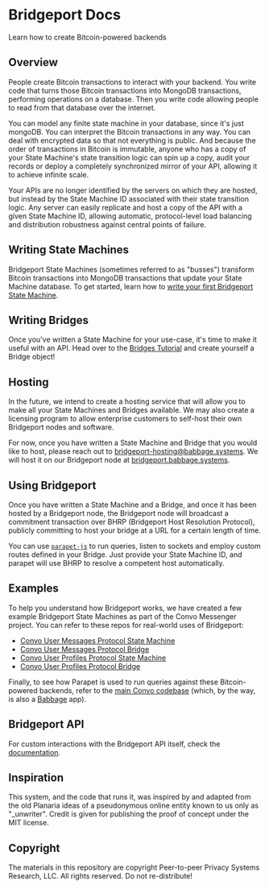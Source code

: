 # Bridgeport Docs

Learn how to create Bitcoin-powered backends

## Overview

People create Bitcoin transactions to interact with your backend. You write code that turns those Bitcoin transactions into MongoDB transactions, performing operations on a database. Then you write code allowing people to read from that database over the internet.

You can model any finite state machine in your database, since it's just mongoDB. You can interpret the Bitcoin transactions in any way. You can deal with encrypted data so that not everything is public. And because the order of transactions in Bitcoin is immutable, anyone who has a copy of your State Machine's state transition logic can spin up a copy, audit your records or deploy a completely synchronized mirror of your API, allowing it to achieve infinite scale.

Your APIs are no longer identified by the servers on which they are hosted, but instead by the State Machine ID associated with their state transition logic. Any server can easily replicate and host a copy of the API with a given State Machine ID, allowing automatic, protocol-level load balancing and distribution robustness against central points of failure.

## Writing State Machines

Bridgeport State Machines (sometimes referred to as "busses") transform Bitcoin transactions into MongoDB transactions that update your State Machine database. To get started, learn how to [write your first Bridgeport State Machine](STATE_MACHINES.md).

## Writing Bridges

Once you've written a State Machine for your use-case, it's time to make it useful with an API. Head over to the [Bridges Tutorial](BRIDGES.md) and create yourself a Bridge object!

## Hosting

In the future, we intend to create a hosting service that will allow you to make all your State Machines and Bridges available. We may also create a licensing program to allow enterprise customers to self-host their own Bridgeport nodes and software.

For now, once you have written a State Machine and Bridge that you would like to host, please reach out to bridgeport-hosting@babbage.systems. We will host it on our Bridgeport node at [bridgeport.babbage.systems](https://bridgeport.babbage.systems).

## Using Bridgeport

Once you have written a State Machine and a Bridge, and once it has been hosted by a Bridgeport node, the Bridgeport node will broadcast a commitment transaction over BHRP (Bridgeport Host Resolution Protocol), publicly committing to host your bridge at a URL for a certain length of time.

You can use [`parapet-js`](https://github.com/p2ppsr/parapet) to run queries, listen to sockets and employ custom routes defined in your Bridge. Just provide your State Machine ID, and parapet will use BHRP to resolve a competent host automatically.

## Examples

To help you understand how Bridgeport works, we have created a few example Bridgeport State Machines as part of the Convo Messenger project. You can refer to these repos for real-world uses of Bridgeport:

- [Convo User Messages Protocol State Machine](https://github.com/p2ppsr/convo-cump-bus)
- [Convo User Messages Protocol Bridge](https://github.com/p2ppsr/convo-cump-bridge)
- [Convo User Profiles Protocol State Machine](https://github.com/p2ppsr/convo-cupp-bus)
- [Convo User Profiles Protocol Bridge](https://github.com/p2ppsr/convo-cump-bridge)

Finally, to see how Parapet is used to run queries against these Bitcoin-powered backends, refer to the [main Convo codebase](https://github.com/p2ppsr/convo) (which, by the way, is also a [Babbage](https://projectbabbage.com) app).

## Bridgeport API

For custom interactions with the Bridgeport API itself, check the [documentation](BRIDGEPORT_API.md).

## Inspiration

This system, and the code that runs it, was inspired by and adapted from the old Planaria ideas of a pseudonymous online entity known to us only as "_unwriter". Credit is given for publishing the proof of concept under the MIT license.

## Copyright

The materials in this repository are copyright Peer-to-peer Privacy Systems Research, LLC. All rights reserved. Do not re-distribute!
